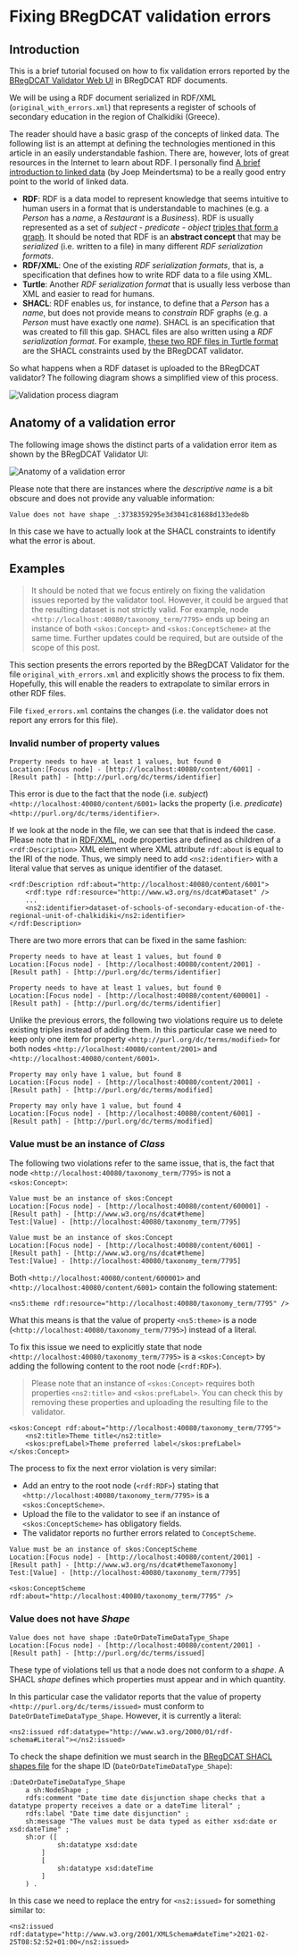# Fixing BRegDCAT validation errors

## Introduction

This is a brief tutorial focused on how to fix validation errors reported by the [BRegDCAT Validator Web UI](https://www.itb.ec.europa.eu/shacl/bregdcat-ap/upload) in BRegDCAT RDF documents.

We will be using a RDF document serialized in RDF/XML (`original_with_errors.xml`) that represents a register of schools of secondary education in the region of Chalkidiki (Greece).

The reader should have a basic grasp of the concepts of linked data. The following list is an attempt at defining the technologies mentioned in this article in an easily understandable fashion. There are, however, lots of great resources in the Internet to learn about RDF. I personally find [A brief introduction to linked data](https://ontola.io/what-is-linked-data/) (by Joep Meindertsma) to be a really good entry point to the world of linked data.

- **RDF**: RDF is a data model to represent knowledge that seems intuitive to human users in a format that is understandable to machines (e.g. a _Person_ has a _name_, a _Restaurant_ is a _Business_). RDF is usually represented as a set of _subject - predicate - object_ [triples that form a graph](https://www.w3.org/TR/rdf11-concepts/#data-model). It should be noted that RDF is an **abstract concept** that may be _serialized_ (i.e. written to a file) in many different _RDF serialization formats_.
- **RDF/XML**: One of the existing _RDF serialization formats_, that is, a specification that defines how to write RDF data to a file using XML.
- **Turtle**: Another _RDF serialization format_ that is usually less verbose than XML and easier to read for humans.
- **SHACL**: RDF enables us, for instance, to define that a _Person_ has a _name_, but does not provide means to _constrain_ RDF graphs (e.g. a _Person_ must have exactly one _name_). SHACL is an specification that was created to fill this gap. SHACL files are also written using a _RDF serialization format_. For example, [these two RDF files in Turtle format](https://github.com/ISAITB/validator-resources-bregdcat-ap/tree/master/resources/v2.00) are the SHACL constraints used by the BRegDCAT validator.

So what happens when a RDF dataset is uploaded to the BRegDCAT validator? The following diagram shows a simplified view of this process.

![Validation process diagram](images/validator.png "Validation process diagram")

## Anatomy of a validation error

The following image shows the distinct parts of a validation error item as shown by the BRegDCAT Validator UI:

![Anatomy of a validation error](images/anatomy.png "Anatomy of a validation error")

Please note that there are instances where the _descriptive name_ is a bit obscure and does not provide any valuable information:

```
Value does not have shape _:3738359295e3d3041c81688d133ede8b
```

In this case we have to actually look at the SHACL constraints to identify what the error is about.

## Examples

> It should be noted that we focus entirely on fixing the validation issues reported by the validator tool. However, it could be argued that the resulting dataset is not strictly valid. For example, node `<http://localhost:40080/taxonomy_term/7795>` ends up being an instance of both `<skos:Concept>` and `<skos:ConceptScheme>` at the same time. Further updates could be required, but are outside of the scope of this post.

This section presents the errors reported by the BRegDCAT Validator for the file `original_with_errors.xml` and explicitly shows the process to fix them. Hopefully, this will enable the readers to extrapolate to similar errors in other RDF files.

File `fixed_errors.xml` contains the changes (i.e. the validator does not report any errors for this file).

### Invalid number of property values

```
Property needs to have at least 1 values, but found 0
Location:[Focus node] - [http://localhost:40080/content/6001] - [Result path] - [http://purl.org/dc/terms/identifier]
```

This error is due to the fact that the node (i.e. _subject_) `<http://localhost:40080/content/6001>` lacks the property (i.e. _predicate_) `<http://purl.org/dc/terms/identifier>`.

If we look at the node in the file, we can see that that is indeed the case. Please note that in [RDF/XML](https://www.w3.org/TR/rdf-syntax-grammar/#section-Syntax-node-property-elements), node properties are defined as children of a `<rdf:Description>` XML element where XML attribute `rdf:about` is equal to the IRI of the node. Thus, we simply need to add `<ns2:identifier>` with a literal value that serves as unique identifier of the dataset.

```
<rdf:Description rdf:about="http://localhost:40080/content/6001">
    <rdf:type rdf:resource="http://www.w3.org/ns/dcat#Dataset" />
    ...
    <ns2:identifier>dataset-of-schools-of-secondary-education-of-the-regional-unit-of-chalkidiki</ns2:identifier>
</rdf:Description>
```

There are two more errors that can be fixed in the same fashion:

```
Property needs to have at least 1 values, but found 0
Location:[Focus node] - [http://localhost:40080/content/2001] - [Result path] - [http://purl.org/dc/terms/identifier]
```

```
Property needs to have at least 1 values, but found 0
Location:[Focus node] - [http://localhost:40080/content/600001] - [Result path] - [http://purl.org/dc/terms/identifier]
```

Unlike the previous errors, the following two violations require us to delete existing triples instead of adding them. In this particular case we need to keep only one item for property `<http://purl.org/dc/terms/modified>` for both nodes `<http://localhost:40080/content/2001>` and `<http://localhost:40080/content/6001>`.

```
Property may only have 1 value, but found 8
Location:[Focus node] - [http://localhost:40080/content/2001] - [Result path] - [http://purl.org/dc/terms/modified]
```

```
Property may only have 1 value, but found 4
Location:[Focus node] - [http://localhost:40080/content/6001] - [Result path] - [http://purl.org/dc/terms/modified]
```

### Value must be an instance of _Class_

The following two violations refer to the same issue, that is, the fact that node `<http://localhost:40080/taxonomy_term/7795>` is not a `<skos:Concept>`:

```
Value must be an instance of skos:Concept
Location:[Focus node] - [http://localhost:40080/content/600001] - [Result path] - [http://www.w3.org/ns/dcat#theme]
Test:[Value] - [http://localhost:40080/taxonomy_term/7795]
```

```
Value must be an instance of skos:Concept
Location:[Focus node] - [http://localhost:40080/content/6001] - [Result path] - [http://www.w3.org/ns/dcat#theme]
Test:[Value] - [http://localhost:40080/taxonomy_term/7795]
```

Both `<http://localhost:40080/content/600001>` and `<http://localhost:40080/content/6001>` contain the following statement:

```
<ns5:theme rdf:resource="http://localhost:40080/taxonomy_term/7795" />
```

What this means is that the value of property `<ns5:theme>` is a node (`<http://localhost:40080/taxonomy_term/7795>`) instead of a literal.

To fix this issue we need to explicitly state that node `<http://localhost:40080/taxonomy_term/7795>` is a `<skos:Concept>` by adding the following content to the root node (`<rdf:RDF>`).

> Please note that an instance of `<skos:Concept>` requires both properties `<ns2:title>` and `<skos:prefLabel>`. You can check this by removing these properties and uploading the resulting file to the validator.

```
<skos:Concept rdf:about="http://localhost:40080/taxonomy_term/7795">
    <ns2:title>Theme title</ns2:title>
    <skos:prefLabel>Theme preferred label</skos:prefLabel>
</skos:Concept>
```

The process to fix the next error violation is very similar:

- Add an entry to the root node (`<rdf:RDF>`) stating that `<http://localhost:40080/taxonomy_term/7795>` is a `<skos:ConceptScheme>`.
- Upload the file to the validator to see if an instance of `<skos:ConceptScheme>` has obligatory fields.
- The validator reports no further errors related to `ConceptScheme`.

```
Value must be an instance of skos:ConceptScheme
Location:[Focus node] - [http://localhost:40080/content/2001] - [Result path] - [http://www.w3.org/ns/dcat#themeTaxonomy]
Test:[Value] - [http://localhost:40080/taxonomy_term/7795]
```

```
<skos:ConceptScheme rdf:about="http://localhost:40080/taxonomy_term/7795" />
```

### Value does not have _Shape_

```
Value does not have shape :DateOrDateTimeDataType_Shape
Location:[Focus node] - [http://localhost:40080/content/2001] - [Result path] - [http://purl.org/dc/terms/issued]
```

These type of violations tell us that a node does not conform to a _shape_. A SHACL _shape_ defines which properties must appear and in which quantity.

In this particular case the validator reports that the value of property `<http://purl.org/dc/terms/issued>` must conform to `DateOrDateTimeDataType_Shape`. However, it is currently a literal:

```
<ns2:issued rdf:datatype="http://www.w3.org/2000/01/rdf-schema#Literal"></ns2:issued>
```

To check the shape definition we must search in the [BRegDCAT SHACL shapes file](https://github.com/ISAITB/validator-resources-bregdcat-ap/blob/master/resources/v2.00/BRegDCAT-AP_shacl_shapes_2.00.ttl) for the shape ID (`DateOrDateTimeDataType_Shape`):

```
:DateOrDateTimeDataType_Shape
    a sh:NodeShape ;
    rdfs:comment "Date time date disjunction shape checks that a datatype property receives a date or a dateTime literal" ;
    rdfs:label "Date time date disjunction" ;
    sh:message "The values must be data typed as either xsd:date or xsd:dateTime" ;
    sh:or ([
            sh:datatype xsd:date
        ]
        [
            sh:datatype xsd:dateTime
        ]
    ) .
```

In this case we need to replace the entry for `<ns2:issued>` for something similar to:

```
<ns2:issued rdf:datatype="http://www.w3.org/2001/XMLSchema#dateTime">2021-02-25T08:52:52+01:00</ns2:issued>
```
